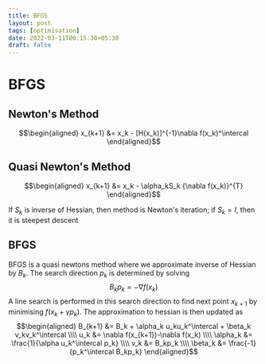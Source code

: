 ```yaml
---
title: BFGS
layout: post
tags: [optimisation]
date: 2022-03-11T00:15:30+05:30
draft: false
---
```

# BFGS


## Newton's Method
$$\begin{aligned}
    x_{k+1} &= x_k - [H(x_k)]^{-1}\nabla f(x_k)^\intercal
\end{aligned}$$

## Quasi Newton's Method
$$\begin{aligned}
    x_{k+1} &= x_k - \alpha_kS_k {\nabla f(x_k)}^{T} 
\end{aligned}$$

If $S_k$ is inverse of Hessian, then method is Newton's iteration; if $S_k=I$, then it is steepest descent

## BFGS
BFGS is a quasi newtons method where we approximate inverse of Hessian by $B_k$. The search direction $p_k$ is determined by solving
$$B_kp_k = -\nabla f(x_k)$$
A line search is performed in this search direction to find next point $x_{k+1}$ by minimising $f(x_k+\gamma p_k)$. The approximation to hessian is then updated as 
$$\begin{aligned}
    B_{k+1} &= B_k + \alpha_k u_ku_k^\intercal  + \beta_k v_kv_k^\intercal 
    \\\\
u_k &= \nabla f(x_{k+1})-\nabla f(x_k)
\\\\
\alpha_k &= \frac{1}{\alpha u_k^\intercal p_k}
\\\\
v_k &= B_kp_k
\\\\
\beta_k &= \frac{-1}{p_k^\intercal B_kp_k}
\end{aligned}$$
